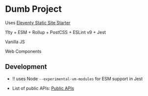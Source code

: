 # Dumb Project

Uses [Eleventy Static Site Starter](https://github.com/welt/eleventy-static-starter.git)

11ty + ESM + Rollup + PostCSS + ESLint v9 + Jest

Vanilla JS

Web Components


## Development

+ !! uses Node `--experimental-vm-modules` for ESM support in Jest

+ List of public APIs: [Public APIs](https://github.com/public-api-lists/public-api-lists)
